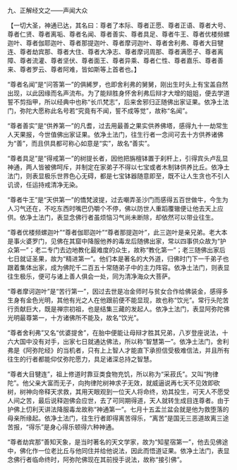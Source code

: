 九、正解经文之——声闻大众

【一切大圣，神通已达，其名曰：尊者了本际、尊者正愿、尊者正语、尊者大号、尊者仁贤、尊者离垢、尊者名闻、尊者善实、尊者具足、尊者牛王、尊者优楼频螺迦叶、尊者伽耶迦叶、尊者那提迦叶、尊者摩诃迦叶、尊者舍利弗、尊者大目犍连、尊者劫宾那、尊者大住、尊者大净志、尊者摩诃周那、尊者满愿子、尊者离障、尊者流灌、尊者坚伏、尊者面王、尊者异乘、尊者仁性、尊者嘉乐、尊者善来、尊者罗云、尊者阿难，皆如斯等上首者也。】

 “尊者名闻”是“问答第一”的俱絺罗，也即舍利弗的舅舅，刚出生时头上有宝盖自然出现，以此因缘而名声流布。为了能辩胜身怀舍利弗后辩才大增的姐姐，便去学道誓不剪指甲，所以经典中也称“长爪梵志”，后来舍邪归正随佛出家证果。依净土法门，弥陀大愿称此名号若“究竟有不闻，誓不成等觉”，故称“名闻”。

 “尊者善实”是“供养第一”的凡耆，过去用最善之果实供养佛塔，感得九十一劫常生人天果报，今世值佛出家证果。依净土法门，往生行者一念间可去十方供养诸佛为“善”，而且供具都可称心如意是“实”，故名“善实”。

 “尊者具足”是“得戒第一”的树提长者，因他把旃檀钵置于刹杆上，引得宾头卢乱显神通，两人皆被佛呵斥，并制定在家弟子不得以七宝或者木制钵供养比丘。依净土法门，则表显极乐世界色心无碍，都是七宝钵器随意即至，既不让人生贪也不引人讥谤，任运持戒清净无染。

 “尊者牛王”是“天供第一”的憍梵波提，过去嘲弄圣沙门而感得五百世做牛，今生为人习气还在，不吃东西时嘴巴仍嚼个不停，佛以防世人重蹈覆辙便让他去天上应供。依净土法门，表显念佛行者虽烦恼习气尚未断除，却依然可以带业往生。

 “尊者优楼频螺迦叶”“尊者伽耶迦叶”“尊者那提迦叶”，此三迦叶是亲兄弟。老大本是事火婆罗门，见佛在其窟中降服他养的毒龙后随佛出家，常以四事供众故为“护众第一”；老二专门去边地教化最难度的众生，故称“教化第一”；老三随佛出家后七日就证圣果，故为“精进第一”。他们本是著名的大外道，归佛时门下一千弟子也跟着集体出家，成为佛陀千二百五十常随弟子中的主力阵容。依净土法门，则表显往生极乐，便可与诸上善人俱会一处，同为清净海众大菩萨。

 “尊者摩诃迦叶”是“苦行第一”，因过去世是冶金师时与贫女合作给佛装金，感得多生身有金色光明，其他有光之人在他跟前便不能显现，故也称“饮光”。常行头陀苦行贡献巨大，既是禅宗初祖，也是结集三藏的发起人。依净土法门，表显阿弥陀佛光明最尊第一，十方诸佛所不能及，故名“饮光”。

 “尊者舍利弗”又名“优婆提舍”，在胎中便能让母辩才胜其兄弟，八岁登座说法，十六大国中没有对手，出家七日就通达佛法，所以称“智慧第一”。依净土法门，舍利弗是《阿弥陀经》的当机者，只有上上智人才能直下承担信受极难信法，并且所有往生的行者都能仰仗弥陀愿力，具足诸深总持之智慧。

 “尊者大目犍连”，祖上修道时靠豆类食物充饥，所以称为“采菽氏”。又叫“拘律陀”。他父亲大富而无子，向拘律陀树神求子无效，就威逼说再七天不见效即砍树，树神向帝释天求救，其用天眼观到一位天人将命终，劝其投生，可天人不愿受人间之苦，最后说释迦佛会应世，去了可同期得道，天人就转生成目连尊者。由于护佛上忉利天讲法降服毒龙故称“神通第一”。七月十五盂兰盆会就是他为救堕落的母亲所缘起。依净土法门，往生行者即得离苦得乐，“离苦”是国无三恶道故离三途苦报，“得乐”是身心得乐顿得六种神通。

 “尊者劫宾那”善知天象，是当时著名的天文学家，故为“知星宿第一”，他去见佛途中，佛化作一位老比丘与他同住并给他说法，因此而悟道证果。依净土法门，表显念佛行者临命终时，阿弥陀佛现在其前授手说法，故称“接引佛”。